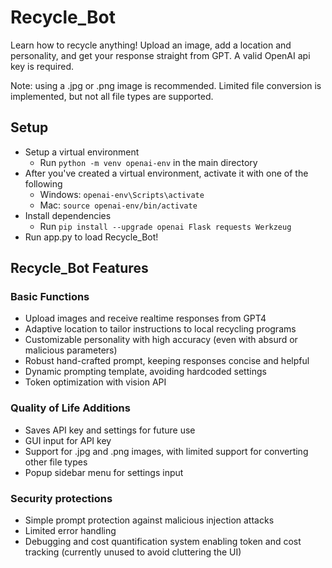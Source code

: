 # Recycle_Bot
Learn how to recycle anything! Upload an image, add a location and personality, and get your response straight from GPT. A valid OpenAI api key is required.

Note: using a .jpg or .png image is recommended. Limited file conversion is implemented, but not all file types are supported.

## Setup
- Setup a virtual environment
  - Run ```python -m venv openai-env``` in the main directory
- After you've created a virtual environment, activate it with one of the following
    - Windows: ```openai-env\Scripts\activate```
    - Mac: ```source openai-env/bin/activate```
- Install dependencies
  - Run ```pip install --upgrade openai Flask requests Werkzeug```
- Run app.py to load Recycle_Bot!
## Recycle_Bot Features
### Basic Functions
- Upload images and receive realtime responses from GPT4
- Adaptive location to tailor instructions to local recycling programs
- Customizable personality with high accuracy (even with absurd or malicious parameters)
- Robust hand-crafted prompt, keeping responses concise and helpful
- Dynamic prompting template, avoiding hardcoded settings
- Token optimization with vision API

### Quality of Life Additions
- Saves API key and settings for future use
- GUI input for API key
- Support for .jpg and .png images, with limited support for converting other file types
- Popup sidebar menu for settings input

### Security protections
- Simple prompt protection against malicious injection attacks 
- Limited error handling
- Debugging and cost quantification system enabling token and cost tracking (currently unused to avoid cluttering the UI)
